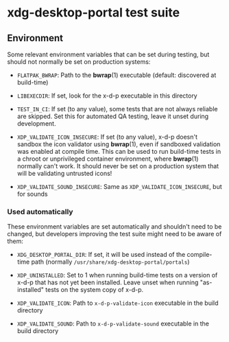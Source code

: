 xdg-desktop-portal test suite
=============================

## Environment

Some relevant environment variables that can be set during testing,
but should not normally be set on production systems:

* `FLATPAK_BWRAP`: Path to the **bwrap**(1) executable
    (default: discovered at build-time)

* `LIBEXECDIR`: If set, look for the x-d-p executable in this directory

* `TEST_IN_CI`: If set (to any value), some tests that are not always
    reliable are skipped.
    Set this for automated QA testing, leave it unset during development.

* `XDP_VALIDATE_ICON_INSECURE`: If set (to any value), x-d-p doesn't
    sandbox the icon validator using **bwrap**(1), even if sandboxed
    validation was enabled at compile time.
    This can be used to run build-time tests in a chroot or unprivileged
    container environment, where **bwrap**(1) normally can't work.
    It should never be set on a production system that will be validating
    untrusted icons!

* `XDP_VALIDATE_SOUND_INSECURE`: Same as `XDP_VALIDATE_ICON_INSECURE`,
    but for sounds

### Used automatically

These environment variables are set automatically and shouldn't need to be
changed, but developers improving the test suite might need to be aware
of them:

* `XDG_DESKTOP_PORTAL_DIR`: If set, it will be used instead of the
    compile-time path (normally `/usr/share/xdg-desktop-portal/portals`)

* `XDP_UNINSTALLED`: Set to 1 when running build-time tests on a version
    of x-d-p that has not yet been installed. Leave unset when running
    "as-installed" tests on the system copy of x-d-p.

* `XDP_VALIDATE_ICON`: Path to `x-d-p-validate-icon` executable in the
    build directory

* `XDP_VALIDATE_SOUND`: Path to `x-d-p-validate-sound` executable in the
    build directory
